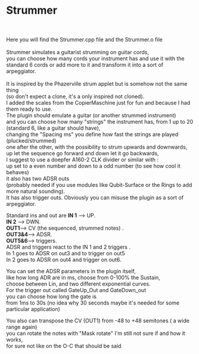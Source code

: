 # Strummer <br>
<br>
<br>
Here you will find the Strummer.cpp file and the Strummer.o file <br>
<br>
Strummer simulates a guitarist strumming on guitar cords, <br>
you can choose how many cords your instrument has and use it with the <br>
standard 6 cords or add more to it and transform it into a sort of <br>
arpeggiator.<br>
<br>
It is inspired by the Phazerville strum applet but is somehow not the same thing <br>
(so don't expect a clone, it's a only inspired not cloned). <br>
I added the scales from the CopierMaschine just for fun and because I had them ready to use. <br> 
The plugin should emulate a guitar (or another strummed instrument) <br>
and you can choose how many "strings" the instrument has, from 1 up to 20 (standard 6, like a guitar should have),<br>
changing the "Spacing ms" you define how fast the strings are played (plucked/strummed)<br>
one after the other, with the possibility to strum upwards and downwards,<br>
up let the sequence go forward and down let it go backwards,<br>
I suggest to use a doepfer A160-2 CLK divider or similar with : <br>
up set to a even number and down to a odd number (to see how cool it behaves)<br>
it also has two ADSR outs <br>
(probably needed if you use modules like Qubit-Surface or the Rings to add more natural sounding).<br>
It has also trigger outs. Obviously you can misuse the plugin as a sort of arpeggiator.

Standard ins and out are **IN 1** --> UP. <br>
 **IN 2** --> DWN.  <br>
 **OUT1**--> CV (the sequenced, strummed notes) . <br>
 **OUT3&4**--> ADSR. <br>
 **OUT5&6**--> triggers. <br>
ADSR and triggers react to the IN 1 and 2 triggers .<br>
In 1 goes to ADSR on out3 and to trigger on out5 <br>
In 2 goes to ADSR on out4 and trigger on out6.<br>

You can set the ADSR parameters in the plugin itself, <br>
like how long ADR are in ms, choose from 0-100% the Sustain, <br>
choose between Lin, and two different exponential curves. <br>
For the trigger out called GateUp_Out and GateDown_out <br>
you can choose how long the gate is <br>
from 1ms to 30s (no idea why 30 seconds maybe it's needed for some particular application)<br>

You also can transpose the CV (OUT1) from -48 to +48 semitones ( a wide range again) <br>
you can rotate the notes with "Mask rotate" I'm still not sure if and how it works, <br>
for sure not like on the O-C that should be said<br>